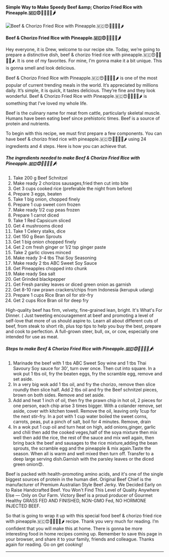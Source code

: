             

#### Simple Way to Make Speedy Beef &amp;amp; Chorizo Fried Rice with Pineapple.🇲🇨😍🐂🍍🥕🍄🌶

![Beef &amp; Chorizo Fried Rice with Pineapple.🇲🇨😍🐂🍍🥕🍄🌶](https://img-global.cpcdn.com/recipes/9dca63a5d80040d0/751x532cq70/beef-chorizo-fried-rice-with-pineapple%f0%9f%87%b2%f0%9f%87%a8%f0%9f%98%8d%f0%9f%90%82%f0%9f%8d%8d%f0%9f%a5%95%f0%9f%8d%84%f0%9f%8c%b6-recipe-main-photo.jpg)

**Beef &amp; Chorizo Fried Rice with Pineapple.🇲🇨😍🐂🍍🥕🍄🌶**

Hey everyone, it is Drew, welcome to our recipe site. Today, we’re going to prepare a distinctive dish, beef & chorizo fried rice with pineapple.🇲🇨😍🐂🍍🥕🍄🌶. It is one of my favorites. For mine, I’m gonna make it a bit unique. This is gonna smell and look delicious.

Beef & Chorizo Fried Rice with Pineapple.🇲🇨😍🐂🍍🥕🍄🌶 is one of the most popular of current trending meals in the world. It’s appreciated by millions daily. It’s simple, it is quick, it tastes delicious. They’re fine and they look wonderful. Beef & Chorizo Fried Rice with Pineapple.🇲🇨😍🐂🍍🥕🍄🌶 is something that I’ve loved my whole life.

Beef is the culinary name for meat from cattle, particularly skeletal muscle. Humans have been eating beef since prehistoric times. Beef is a source of protein and nutrients.

To begin with this recipe, we must first prepare a few components. You can have beef & chorizo fried rice with pineapple.🇲🇨😍🐂🍍🥕🍄🌶 using 24 ingredients and 4 steps. Here is how you can achieve that.

##### The ingredients needed to make Beef & Chorizo Fried Rice with Pineapple.🇲🇨😍🐂🍍🥕🍄🌶:

1.  Take 200 g Beef Schnitzel
2.  Make ready 2 chorizos sausages,fried then cut into bite
3.  Get 3 cups cooked rice (preferable the night from before)
4.  Prepare 3 eggs, beaten
5.  Take 1 big onion, chopped finely
6.  Prepare 1 cup sweet corn frozen
7.  Make ready 1/2 cup peas frozen
8.  Prepare 1 carrot diced
9.  Take 1 Red Capsicum sliced
10.  Get 4 mushrooms diced
11.  Take 1 Celery stalks, dice
12.  Get 150 g Bean Sprouts
13.  Get 1 big onion chopped finely
14.  Get 2 cm fresh ginger or 1/2 tsp ginger paste
15.  Take 2 garlic cloves minced
16.  Make ready 3-4 tbs Thai Soy Seasoning
17.  Make ready 2 tbs ABC Sweet Soy Sauce
18.  Get Pineapples chopped into chunk
19.  Make ready Sea salt
20.  Get Grinded blackpepper
21.  Get Fresh parsley leaves or diced green onion as garnish
22.  Get 8-10 raw prawn crackers/chips from Indonesia (kerupuk udang)
23.  Prepare 1 cups Rice Bran oil for stir-fry
24.  Get 2 cups Rice Bran oil for deep fry

High-quality beef has firm, velvety, fine-grained lean, bright. It's What's For Dinner. ( Just tweeting encouragement at beef and promoting a level of self-love that more of us should aspire to. Learn all about different cuts of beef, from steak to short rib, plus top tips to help you buy the best, prepare and cook to perfection. A full-grown steer, bull, ox, or cow, especially one intended for use as meat.

##### Steps to make Beef & Chorizo Fried Rice with Pineapple.🇲🇨😍🐂🍍🥕🍄🌶:

1.  Marinade the beef with 1 tbs ABC Sweet Soy wine and 1 tbs Thai Savoury Soy sauce for 30', turn over once. Then cut into square. In a wok put 1 tbs oil, fry the beaten eggs, fry the scramble egg, remove and set aside.
2.  In a very big wok add 1 tbs oil, and fry the chorizo, remove then slice roundly then slice half. Add 2 tbs oil and fry the Beef schnitzel pieces, brown on both sides. Remove and set aside.
3.  Add and heat 1 inch of oil, then fry the prawn chip in hot oil, 2 pieces for one person, each chip arise 3 times bigger. With a colander remove, set aside, cover with kitchen towell. Remove the oil, leaving only 1cup for the next stir-fry. In a pot with 1 cup water boiled the sweet corns, carrots, peas, put a pinch of salt, boil for 4 minutes. Remove, drain
4.  In a wok put 1 cup oil and turn heat on high, add onions,ginger, garlic and chili then add the cooked veges,half of the soya mixture then mix well then add the rice, the rest of the sauce and mix well again, then bring back the beef and sausages to the rice mixture,adding the bean sprouts, the scramble egg and the pineapple & mix again.Taste the season. When all is warm and well mixed then turn off. Transfer to a deep large serving dish.Garnish with the parsley leaves or the diced green onion😍.

Beef is packed with health-promoting amino acids, and it's one of the single biggest sources of protein in the human diet. Original Beef Chief is the manufacturer of Premium Australian Style Beef Jerky. We Decided Early on to Raise Handcrafted Beef. You Won't Find This Level of Quality Anywhere Else — Only on Our Farm. Victory Beef is a proud producer of Gourmet Healthy GRASS FED AND FINISHED, NON-GMO Fed, NO HORMONE INJECTED BEEF.

So that is going to wrap it up with this special food beef & chorizo fried rice with pineapple.🇲🇨😍🐂🍍🥕🍄🌶 recipe. Thank you very much for reading. I’m confident that you will make this at home. There is gonna be more interesting food in home recipes coming up. Remember to save this page in your browser, and share it to your family, friends and colleague. Thanks again for reading. Go on get cooking!

* * *